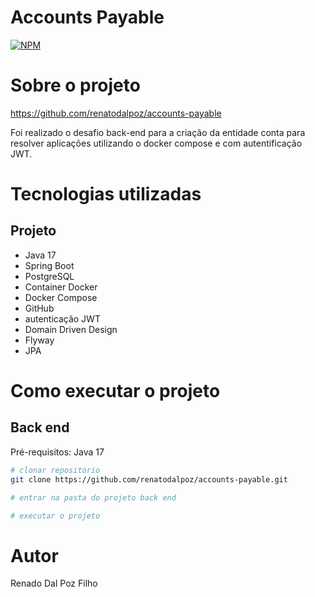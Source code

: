 # Accounts Payable
[![NPM](https://img.shields.io/npm/l/react)](https://github.com/devsuperior/sds1-wmazoni/blob/master/LICENSE) 

# Sobre o projeto

https://github.com/renatodalpoz/accounts-payable

Foi realizado o desafio back-end para a criação da entidade conta para resolver aplicações utilizando o docker compose e com autentificação JWT.

# Tecnologias utilizadas
## Projeto
- Java 17
- Spring Boot
- PostgreSQL
- Container Docker
- Docker Compose
- GitHub
- autenticação JWT
- Domain Driven Design
- Flyway
- JPA

# Como executar o projeto

## Back end
Pré-requisitos: Java 17

```bash
# clonar repositório
git clone https://github.com/renatodalpoz/accounts-payable.git

# entrar na pasta do projeto back end

# executar o projeto
```


# Autor

Renado Dal Poz Filho
